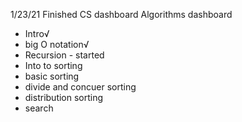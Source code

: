 1/23/21
Finished CS dashboard
Algorithms dashboard 
- Intro√
- big O notation√
- Recursion - started
- Into to sorting
- basic sorting
- divide and concuer sorting
- distribution sorting
- search